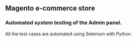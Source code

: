 ## Magento e-commerce store
### Automated system testing of the Admin panel.
All the test cases are automated using Selenium with Python.
